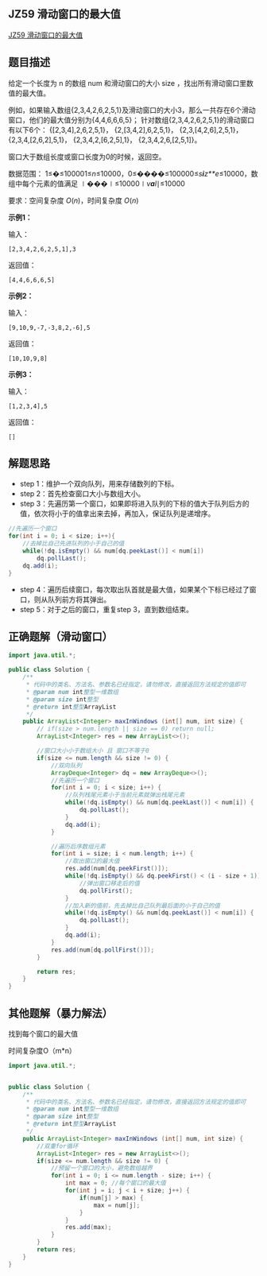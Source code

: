 ## JZ59 滑动窗口的最大值

[JZ59 滑动窗口的最大值](https://www.nowcoder.com/practice/1624bc35a45c42c0bc17d17fa0cba788?tpId=13&tqId=23458&ru=/exam/oj/ta&qru=/ta/coding-interviews/question-ranking&sourceUrl=%2Fexam%2Foj%2Fta%3Fpage%3D1%26tpId%3D13%26type%3D13)



## 题目描述

给定一个长度为 n 的数组 num 和滑动窗口的大小 size ，找出所有滑动窗口里数值的最大值。

例如，如果输入数组{2,3,4,2,6,2,5,1}及滑动窗口的大小3，那么一共存在6个滑动窗口，他们的最大值分别为{4,4,6,6,6,5}； 针对数组{2,3,4,2,6,2,5,1}的滑动窗口有以下6个： {[2,3,4],2,6,2,5,1}， {2,[3,4,2],6,2,5,1}， {2,3,[4,2,6],2,5,1}， {2,3,4,[2,6,2],5,1}， {2,3,4,2,[6,2,5],1}， {2,3,4,2,6,[2,5,1]}。

窗口大于数组长度或窗口长度为0的时候，返回空。

数据范围： 1≤�≤100001≤*n*≤10000，0≤����≤100000≤*s**i**z**e*≤10000，数组中每个元素的值满足 ∣���∣≤10000∣*v**a**l*∣≤10000

要求：空间复杂度 *O*(*n*)，时间复杂度 *O*(*n*)



**示例1：**

输入：

```
[2,3,4,2,6,2,5,1],3
```

返回值：

```
[4,4,6,6,6,5]
```



**示例2：**

输入：

```
[9,10,9,-7,-3,8,2,-6],5
```

返回值：

```
[10,10,9,8]
```



**示例3：**

输入：

```
[1,2,3,4],5
```

返回值：

```
[]
```





## 解题思路



- step 1：维护一个双向队列，用来存储数列的下标。
- step 2：首先检查窗口大小与数组大小。
- step 3：先遍历第一个窗口，如果即将进入队列的下标的值大于队列后方的值，依次将小于的值拿出来去掉，再加入，保证队列是递增序。



```java
//先遍历一个窗口
for(int i = 0; i < size; i++){
    //去掉比自己先进队列的小于自己的值
    while(!dq.isEmpty() && num[dq.peekLast()] < num[i])
        dq.pollLast();
    dq.add(i);
}
```

- step 4：遍历后续窗口，每次取出队首就是最大值，如果某个下标已经过了窗口，则从队列前方将其弹出。
- step 5：对于之后的窗口，重复step 3，直到数组结束。



## 正确题解（滑动窗口）

````java
import java.util.*;

public class Solution {
    /**
     * 代码中的类名、方法名、参数名已经指定，请勿修改，直接返回方法规定的值即可
     * @param num int整型一维数组 
     * @param size int整型 
     * @return int整型ArrayList
     */
    public ArrayList<Integer> maxInWindows (int[] num, int size) {
        // if(size > num.length || size == 0) return null;
        ArrayList<Integer> res = new ArrayList<>();

        //窗口大小小于数组大小 且 窗口不等于0
        if(size <= num.length && size != 0) {
            //双向队列
            ArrayDeque<Integer> dq = new ArrayDeque<>();
            //先遍历一个窗口
            for(int i = 0; i < size; i++) {
                //队列栈尾元素小于当前元素就弹出栈尾元素
                while(!dq.isEmpty() && num[dq.peekLast()] < num[i]) {
                    dq.pollLast();
                }
                dq.add(i);
            }

            //遍历后序数组元素
            for(int i = size; i < num.length; i++) {
                //取出窗口的最大值
                res.add(num[dq.peekFirst()]);
                while(!dq.isEmpty() && dq.peekFirst() < (i - size + 1)) {
                    //弹出窗口移走后的值
                    dq.pollFirst();
                }
                //加入新的值前，先去掉比自己队列最后面的小于自己的值
                while(!dq.isEmpty() && num[dq.peekLast()] < num[i]) {
                    dq.pollLast();
                }
                dq.add(i);
            }
            res.add(num[dq.pollFirst()]);
        }

        return res;
    }
}
````







## 其他题解（暴力解法）

找到每个窗口的最大值

时间复杂度O（m*n）

```java
import java.util.*;


public class Solution {
    /**
     * 代码中的类名、方法名、参数名已经指定，请勿修改，直接返回方法规定的值即可
     * @param num int整型一维数组 
     * @param size int整型 
     * @return int整型ArrayList
     */
    public ArrayList<Integer> maxInWindows (int[] num, int size) {
        //双重for循环
        ArrayList<Integer> res = new ArrayList<>();
        if(size <= num.length && size != 0) {
            //预留一个窗口的大小，避免数组越界
            for(int i = 0; i <= num.length - size; i++) {
                int max = 0; //每个窗口的最大值
                for(int j = i; j < i + size; j++) {
                    if(num[j] > max) {
                        max = num[j];
                    }
                }
                res.add(max);
            }
        }
        return res;
    }
}
```

